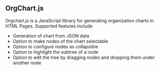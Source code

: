 ## OrgChart.js

Orgchart.js is a JavaScript library for generating organization charts in HTML Pages. Supported features include
	
* Generation of chart from JSON data
* Option to make nodes of the chart selectable
* Option to configure nodes as collapsible
* Option to highlight the subtree of a node
* Option to edit the tree by dragging nodes and dropping them under another node